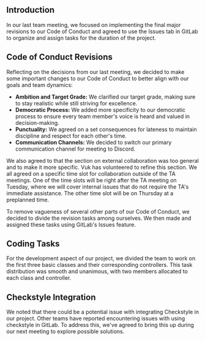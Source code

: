 ## Introduction

In our last team meeting, we focused on implementing the final major revisions to our Code of Conduct and agreed to use the Issues tab in GitLab to organize and assign tasks for the duration of the project.

## Code of Conduct Revisions

Reflecting on the decisions from our last meeting, we decided to make some important changes to our Code of Conduct to better align with our goals and team dynamics:

- **Ambition and Target Grade:** We clarified our target grade, making sure to stay realistic while still striving for excellence.
- **Democratic Process:** We added more specificity to our democratic process to ensure every team member's voice is heard and valued in decision-making.
- **Punctuality:** We agreed on a set consequences for lateness to maintain discipline and respect for each other's time.
- **Communication Channels:** We decided to switch our primary communication channel for meeting to Discord.

We also agreed to that the section on external collaboration was too general and to make it more specific. Vuk has volunteered to refine this section. We all agreed on a specific time slot for collaboration outside of the TA meetings. One of the time slots will be right after the TA meeting on Tuesday, where we will cover internal issues that do not require the TA's immediate assistance. The other time slot will be on Thursday at a preplanned time.

To remove vagueness of several other parts of our Code of Conduct, we decided to divide the revision tasks among ourselves. We then made and assigned these tasks using GitLab's Issues feature.

## Coding Tasks

For the development aspect of our project, we divided the team to work on the first three basic classes and their corresponding controllers. This task distribution was smooth and unanimous, with two members allocated to each class and controller. 

## Checkstyle Integration

We noted that there could be a potential issue with integrating Checkstyle in our project. Other teams have reported encountering issues with using checkstyle in GitLab. To address this, we've agreed to bring this up during our next meeting to explore possible solutions.